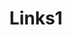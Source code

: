 ---
layout: links
title: Links1
links:
  - date: "05.23.2016"
    link: "I found this article great"
  - date: "05.22.2016"
    link: "This is interesting" 
---